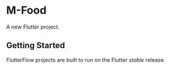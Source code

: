 # M-Food

A new Flutter project.

## Getting Started

FlutterFlow projects are built to run on the Flutter _stable_ release.
